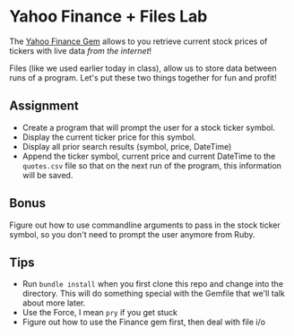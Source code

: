 # Yahoo Finance + Files Lab

The [Yahoo Finance Gem](https://github.com/herval/yahoo-finance) allows to you retrieve current stock prices of tickers with live data *from the internet*!

Files (like we used earlier today in class), allow us to store data between runs of a program. Let's put these two things together for fun and profit!

## Assignment

* Create a program that will prompt the user for a stock ticker symbol. 
* Display the current ticker price for this symbol.
* Display all prior search results (symbol, price, DateTime)
* Append the ticker symbol, current price and current DateTime to the `quotes.csv` file so that on the next run of the program, this information will be saved.

## Bonus

Figure out how to use commandline arguments to pass in the stock ticker symbol, so you don't need to prompt the user anymore from Ruby.

## Tips

* Run `bundle install` when you first clone this repo and change into the directory. This will do something special with the Gemfile that we'll talk about more later.
* Use the Force, I mean `pry` if you get stuck
* Figure out how to use the Finance gem first, then deal with file i/o
